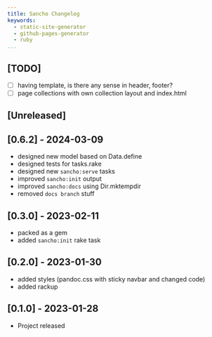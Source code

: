 ```yaml
---
title: Sancho Changelog
keywords:
  - static-site-generator
  - github-pages-generator
  - ruby
...
```


## [TODO]

- [ ] having template, is there any sense in header, footer?
- [ ] page collections with own collection layout and index.html

## [Unreleased]

## [0.6.2] - 2024-03-09

- designed new model based on Data.define
- designed tests for tasks.rake
- designed new `sancho:serve` tasks
- improved `sancho:init` output
- improved `sancho:docs` using Dir.mktempdir
- removed `docs branch` stuff

## [0.3.0] - 2023-02-11

- packed as a gem
- added `sancho:init` rake task

## [0.2.0] - 2023-01-30

- added styles (pandoc.css with sticky navbar and changed code)
- added rackup

## [0.1.0] - 2023-01-28

- Project released
